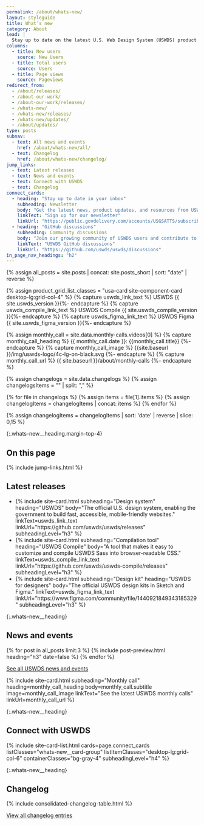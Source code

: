 ```yaml
---
permalink: /about/whats-new/
layout: styleguide
title: What’s new
category: About
lead: |
  Stay up to date on the latest U.S. Web Design System (USWDS) product launches, learn how to use the design system, and dive deeper into our monthly call topics.
columns:
  - title: New users
    source: New Users
  - title: Total users
    source: Users
  - title: Page views
    source: Pageviews
redirect_from:
  - /about/releases/
  - /about-our-work/
  - /about-our-work/releases/
  - /whats-new/
  - /whats-new/releases/
  - /whats-new/updates/
  - /about/updates/
type: posts
subnav:
  - text: All news and events
    href: /about/whats-new/all/
  - text: Changelog
    href: /about/whats-new/changelog/
jump_links:
  - text: Latest releases
  - text: News and events
  - text: Connect with USWDS
  - text: Changelog
connect_cards:
  - heading: "Stay up to date in your inbox"
    subheading: Newsletter
    body: "Get the latest news, product updates, and resources from USWDS."
    linkText: "Sign up for our newsletter"
    linkUrl: "https://public.govdelivery.com/accounts/USGSATTS/subscriber/new?qsp=GSA_TTS"
  - heading: "GitHub discussions"
    subheading: Community discussions
    body: "Join our growing community of USWDS users and contribute to design system improvements."
    linkText: "USWDS GitHub discussions"
    linkUrl: "https://github.com/uswds/uswds/discussions"
in_page_nav_headings: "h2"
---
```

<!-- Combine posts and short posts into a single feed -->
{% assign all_posts = site.posts | concat: site.posts_short | sort: "date" | reverse %}

<!--
  Set product release card variables
  - Set card list classes
  - Set card strings
-->
{% assign product_grid_list_classes = "usa-card site-component-card desktop-lg:grid-col-4" %}
{% capture uswds_link_text %} USWDS {{ site.uswds_version }}{%- endcapture %}
{% capture uswds_compile_link_text %} USWDS Compile {{ site.uswds_compile_version }}{%- endcapture %}
{% capture uswds_figma_link_text %} USWDS Figma {{ site.uswds_figma_version }}{%- endcapture %}

<!--
  Set monthly call card variables
  - Get data from the most recent monthly call
  - Set card strings
-->
{% assign monthly_call = site.data.monthly-calls.videos[0]  %}
{% capture monthly_call_heading %} {{ monthly_call.date }}: {{monthly_call.title}} {%- endcapture %}
{% capture monthly_call_image %} {{site.baseurl }}/img/uswds-logo/4c-lg-on-black.svg {%- endcapture %}
{% capture monthly_call_url %} {{ site.baseurl }}/about/monthly-calls {%- endcapture %}

<!-- Set consolidated changelog data -->
{% assign changelogs = site.data.changelogs %}
{% assign changelogsItems = "" | split: "," %}

{% for file in changelogs %}
  {% assign items = file[1].items %}
  {% assign changelogItems = changelogItems | concat: items %}
{% endfor %}

{% assign changelogItems = changelogItems | sort: 'date' | reverse | slice: 0,15 %}

{:.whats-new__heading.margin-top-4}
## On this page

{% include jump-links.html %}

<div class="bg-gray-5 padding-y-3 padding-x-2 margin-top-4">
  <h2 class="whats-new__heading margin-top-0">Latest releases</h2>
  <ul class="usa-card-group whats-new__card-group">
    <li class="{{ product_grid_list_classes }}">
      {% include site-card.html
        subheading="Design system"
        heading="USWDS"
        body="The official U.S. design system, enabling the government to build fast, accessible, mobile-friendly websites."
        linkText=uswds_link_text
        linkUrl="https://github.com/uswds/uswds/releases"
        subheadingLevel="h3"
      %}
    </li>
    <li class="{{ product_grid_list_classes }}">
      {% include site-card.html
        subheading="Compilation tool"
        heading="USWDS Compile"
        body="A tool that makes it easy to customize and compile USWDS Sass into browser-readable CSS."
        linkText=uswds_compile_link_text
        linkUrl="https://github.com/uswds/uswds-compile/releases"
        subheadingLevel="h3"
      %}
    </li>
    <li class="{{ product_grid_list_classes }}">
      {% include site-card.html
        subheading="Design kit"
        heading="USWDS for designers"
        body="The official USWDS design kits in Sketch and Figma."
        linkText=uswds_figma_link_text
        linkUrl="https://www.figma.com/community/file/1440921849343185329"
        subheadingLevel="h3"
      %}
    </li>
  </ul>
</div>

{:.whats-new__heading}
## News and events
<div>
{% for post in all_posts limit:3 %}
  {% include post-preview.html heading="h3" date=false %}
{% endfor %}
</div>

<a class="usa-button margin-top-105"
  href="{{ site.baseurl }}/about/whats-new/all/">
  See all USWDS news and events
</a>

<div class="usa-card usa-card--flag usa-card--media-right whats-new-card--monthly-call">
{% include site-card.html
  subheading="Monthly call"
  heading=monthly_call_heading
  body=monthly_call.subtitle
  image=monthly_call_image
  linkText="See the latest USWDS monthly calls"
  linkUrl=monthly_call_url
%}
</div>

{:.whats-new__heading}
## Connect with USWDS

<div class="measure-6">
  {% include site-card-list.html
    cards=page.connect_cards
    listClasses="whats-new__card-group"
    listItemClasses="desktop-lg:grid-col-6"
    containerClasses="bg-gray-4"
    subheadingLevel="h4"
  %}
</div>

{:.whats-new__heading}
## Changelog

{% include consolidated-changelog-table.html %}

<a class="usa-button" href="{{ site.baseurl }}/about/whats-new/changelog/">View all changelog entries</a>
